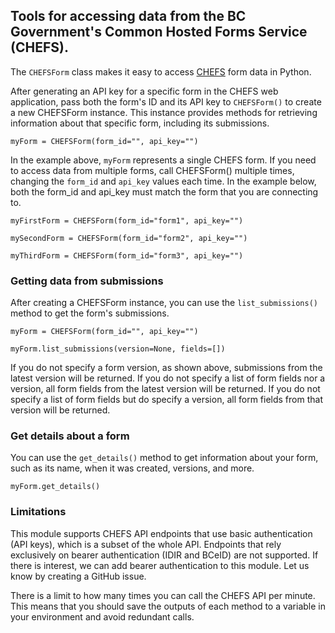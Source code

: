 ## Tools for accessing data from the BC Government's Common Hosted Forms Service (CHEFS). 

The ```CHEFSForm``` class makes it easy to access [CHEFS](https://digital.gov.bc.ca/bcgov-common-components/common-hosted-form-service/) form data in Python. 

After generating an API key for a specific form in the CHEFS web application, pass both the form's ID and its API key to ```CHEFSForm()``` to create a new CHEFSForm instance. This instance provides methods for retrieving information about that specific form, including its submissions.

```
myForm = CHEFSForm(form_id="", api_key="")
```

In the example above, ```myForm``` represents a single CHEFS form. If you need to access data from multiple forms, call CHEFSForm() multiple times, changing the ```form_id``` and ```api_key``` values each time. In the example below, both the form_id and api_key must match the form that you are connecting to.

```
myFirstForm = CHEFSForm(form_id="form1", api_key="")

mySecondForm = CHEFSForm(form_id="form2", api_key="")

myThirdForm = CHEFSForm(form_id="form3", api_key="")
```

### Getting data from submissions

After creating a CHEFSForm instance, you can use the ```list_submissions()``` method to get the form's submissions.

```
myForm = CHEFSForm(form_id="", api_key="")

myForm.list_submissions(version=None, fields=[])
```

If you do not specify a form version, as shown above, submissions from the latest version will be returned. If you do not specify a list of form fields nor a version, all form fields from the latest version will be returned. If you do not specify a list of form fields but do specify a version, all form fields from that version will be returned.

### Get details about a form

You can use the ```get_details()``` method to get information about your form, such as its name, when it was created, versions, and more.

```
myForm.get_details()
```

### Limitations

This module supports CHEFS API endpoints that use basic authentication (API keys), which is a subset of the whole API. Endpoints that rely exclusively on bearer authentication (IDIR and BCeID) are not supported. If there is interest, we can add bearer authentication to this module. Let us know by creating a GitHub issue.

There is a limit to how many times you can call the CHEFS API per minute. This means that you should save the outputs of each method to a variable in your environment and avoid redundant calls.



